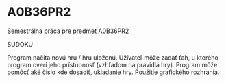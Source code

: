 A0B36PR2
========

Semestrálna práca pre predmet A0B36PR2

SUDOKU

Program načíta novú hru / hru uloženú. Užívateľ môže zadať ťah, u ktorého program overí
jeho prístupnosť (vzhľadom na pravidlá hry). Program môže pomôcť aké čislo kde dosadiť, ukladanie hry.
Použitie grafického rozhrania.
